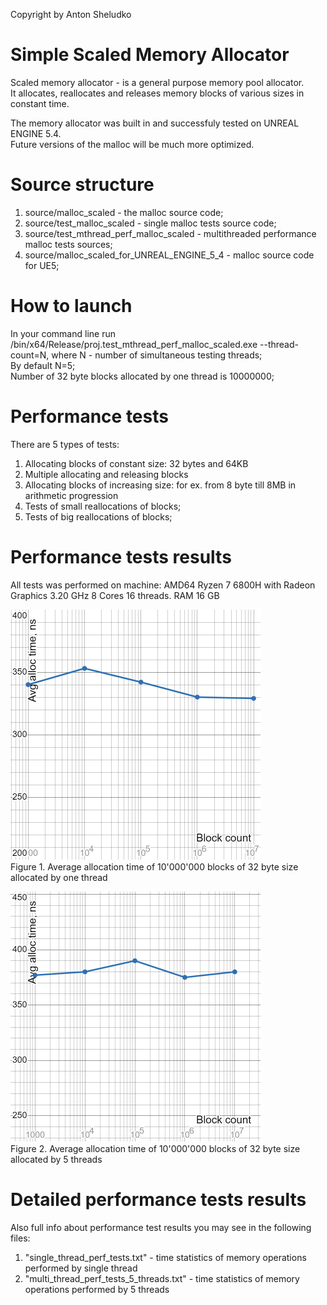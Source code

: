 Copyright by Anton Sheludko

# Simple Scaled Memory Allocator

Scaled memory allocator - is a general purpose memory pool allocator.<br />
It allocates, reallocates and releases memory blocks of various sizes in constant time.

The memory allocator was built in and successfuly tested on UNREAL ENGINE 5.4.<br />
Future versions of the malloc will be much more optimized.

# Source structure
 1. source/malloc_scaled      - the malloc source code;
 2. source/test_malloc_scaled - single malloc tests source code;
 3. source/test_mthread_perf_malloc_scaled - multithreaded performance malloc tests sources;
 4. source/malloc_scaled_for_UNREAL_ENGINE_5_4 - malloc source code for UE5;

# How to launch
In your command line run /bin/x64/Release/proj.test_mthread_perf_malloc_scaled.exe --thread-count=N, where N - number of simultaneous testing threads;<br />
By default N=5;<br />
Number of 32 byte blocks allocated by one thread is 10000000; 

# Performance tests
 There are 5 types of tests:
 1. Allocating blocks of constant size: 32 bytes and 64KB
 2. Multiple allocating and releasing blocks
 3. Allocating blocks of increasing size: for ex. from 8 byte till 8MB in arithmetic progression
 4. Tests of small reallocations of blocks;
 5. Tests of big reallocations of blocks;

# Performance tests results
All tests was performed on machine:
AMD64 Ryzen 7 6800H with Radeon Graphics  3.20 GHz 8 Cores 16 threads.
RAM 16 GB

![](/pics/avg_alloc_time_test_1_thread.png)<br />
 Figure 1. Average allocation time of 10'000'000 blocks of 32 byte size allocated by one thread
 
![](/pics/avg_alloc_time_test_5_thread.png)<br />
 Figure 2. Average allocation time of 10'000'000 blocks of 32 byte size allocated by 5 threads<br />

 # Detailed performance tests results
Also full info about performance test results you may see in the following files:

1. "single_thread_perf_tests.txt"          - time statistics of memory operations performed by single thread
2. "multi_thread_perf_tests_5_threads.txt" - time statistics of memory operations performed by 5 threads






